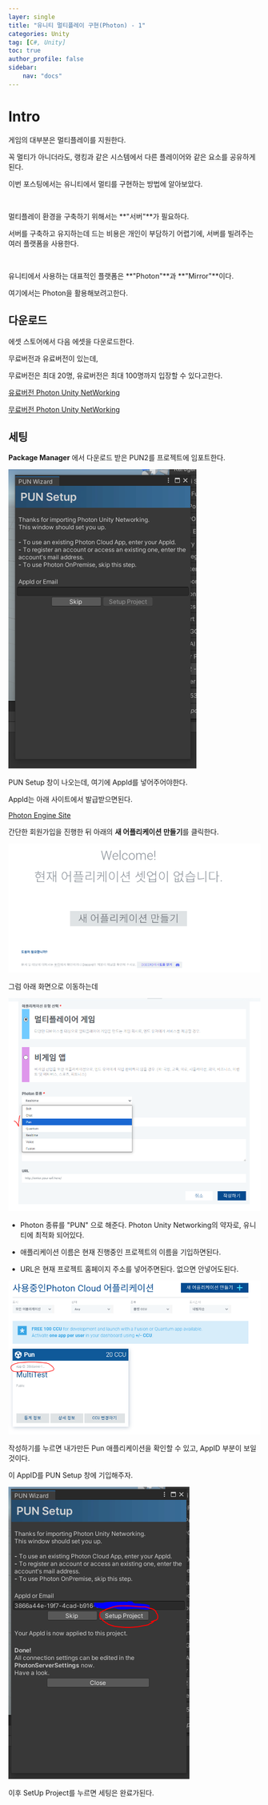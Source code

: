 ```yaml
---
layer: single
title: "유니티 멀티플레이 구현(Photon) - 1"
categories: Unity
tag: [C#, Unity]
toc: true
author_profile: false
sidebar: 
    nav: "docs"
---
```



# Intro

게임의 대부분은 멀티플레이를 지원한다.

꼭 멀티가 아니더라도, 랭킹과 같은 시스템에서 다른 플레이어와 같은 요소를 공유하게된다.

이번 포스팅에서는 유니티에서 멀티를 구현하는 방법에 알아보았다.

<br>

멀티플레이 환경을 구축하기 위해서는 **"서버"**가 필요하다.

서버를 구축하고 유지하는데 드는 비용은 개인이 부담하기 어렵기에, 서버를 빌려주는 여러 플랫폼을 사용한다.

<br>

유니티에서 사용하는 대표적인 플랫폼은 **"Photon"**과 **"Mirror"**이다.

여기에서는 Photon을 활용해보려고한다.


## 다운로드

에셋 스토어에서 다음 에셋을 다운로드한다.

무료버전과 유료버전이 있는데,

무료버전은 최대 20명, 유료버전은 최대 100명까지 입장할 수 있다고한다.

[유료버전 Photon Unity NetWorking](https://assetstore.unity.com/packages/tools/network/photon-pun-2-120838?clickref=1011lBmrkSqk&utm_source=partnerize&utm_medium=affiliate&utm_campaign=unity_affiliate)

[무료버전 Photon Unity NetWorking](https://assetstore.unity.com/packages/tools/network/pun-2-free-119922?clickref=1011lBmrkL8e&utm_source=partnerize&utm_medium=affiliate&utm_campaign=unity_affiliate)


## 세팅

**Package Manager** 에서 다운로드 받은 PUN2를 프로젝트에 임포트한다.

![image](/images/2025/2025-06-14/capture_1.PNG)


PUN Setup 창이 나오는데, 여기에 AppId를 넣어주어야한다.

AppId는 아래 사이트에서 발급받으면된다.

[Photon Engine Site](https://dashboard.photonengine.com/ko-kr)

간단한 회원가입을 진행한 뒤 아래의 **새 어플리케이션 만들기**를 클릭한다.

![image](/images/2025/2025-06-14/capture_2.PNG)

그럼 아래 화면으로 이동하는데

![image](/images/2025/2025-06-14/capture_3.PNG)

- Photon 종류를 "PUN" 으로 해준다. Photon Unity Networking의 약자로, 유니티에 최적화 되어있다.

- 애플리케이션 이름은 현재 진행중인 프로젝트의 이름을 기입하면된다.

- URL은 현재 프로젝트 홈페이지 주소를 넣어주면된다. 없으면 안넣어도된다.

![image](/images/2025/2025-06-14/capture_4.PNG)

작성하기를 누르면 내가만든 Pun 애플리케이션을 확인할 수 있고, AppID 부분이 보일것이다.

이 AppID를 PUN Setup 창에 기입해주자.

![image](/images/2025/2025-06-14/capture_5.PNG)

이후 SetUp Project를 누르면 세팅은 완료가된다.
